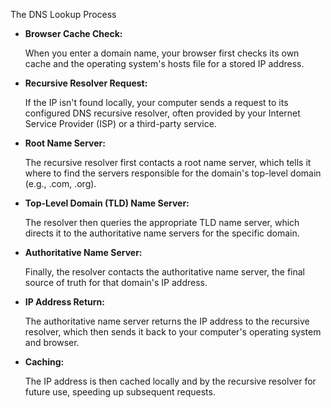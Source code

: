 The DNS Lookup Process

- **Browser Cache Check:** 
    
    When you enter a domain name, your browser first checks its own cache and the operating system's hosts file for a stored IP address. 
    

- **Recursive Resolver Request:** 
    
    If the IP isn't found locally, your computer sends a request to its configured DNS recursive resolver, often provided by your Internet Service Provider (ISP) or a third-party service. 
    

- **Root Name Server:** 
    
    The recursive resolver first contacts a root name server, which tells it where to find the servers responsible for the domain's top-level domain (e.g., .com, .org). 
    

- **Top-Level Domain (TLD) Name Server:** 
    
    The resolver then queries the appropriate TLD name server, which directs it to the authoritative name servers for the specific domain. 
    

- **Authoritative Name Server:** 
    
    Finally, the resolver contacts the authoritative name server, the final source of truth for that domain's IP address. 
    

- **IP Address Return:** 
    
    The authoritative name server returns the IP address to the recursive resolver, which then sends it back to your computer's operating system and browser. 
    

- **Caching:** 
    
    The IP address is then cached locally and by the recursive resolver for future use, speeding up subsequent requests.